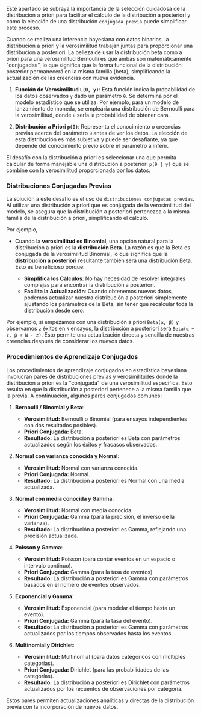 Este apartado se subraya la importancia de la selección cuidadosa de la distribución a priori para facilitar el cálculo de la distribución a posteriori y cómo la elección de una distribución `conjugada previa` puede simplificar este proceso.

Cuando se realiza una inferencia bayesiana con datos binarios, la distribución a priori y la verosimilitud trabajan juntas para proporcionar una distribución a posteriori. La belleza de usar la distribución beta como a priori para una verosimilitud Bernoulli es que ambas son matemáticamente "conjugadas", lo que significa que la forma funcional de la distribución posterior permanecerá en la misma familia (beta), simplificando la actualización de las creencias con nueva evidencia.

1. **Función de Verosimilitud `L(θ, y)`**: Esta función indica la probabilidad de los datos observados `y` dado un parámetro `θ`. Se determina por el modelo estadístico que se utiliza. Por ejemplo, para un modelo de lanzamiento de moneda, se emplearía una distribución de Bernoulli para la verosimilitud, donde `θ` sería la probabilidad de obtener cara.

2. **Distribución a Priori `p(θ)`**: Representa el conocimiento o creencias previas acerca del parámetro `θ` antes de ver los datos. La elección de esta distribución es más subjetiva y puede ser desafiante, ya que depende del conocimiento previo sobre el parámetro a inferir.

El desafío con la distribución a priori es seleccionar una que permita calcular de forma manejable una distribución a posteriori `p(θ | y)` que se combine con la verosimilitud proporcionada por los datos.

### Distribuciones Conjugadas Previas

La solución a este desafío es el uso de `distribuciones conjugadas previas`. Al utilizar una distribución a priori que es conjugada de la verosimilitud del modelo, se asegura que la distribución a posteriori pertenezca a la misma familia de la distribución a priori, simplificando el cálculo.

Por ejemplo, 

- Cuando la **verosimilitud es Binomial**, una opción natural para la distribución a priori es la **distribución Beta**. La razón es que la Beta es conjugada de la verosimilitud Binomial, lo que significa que la **distribución a posteriori** resultante también será una distribución Beta. Esto es beneficioso porque:

  - **Simplifica los Cálculos**: No hay necesidad de resolver integrales complejas para encontrar la distribución a posteriori.
  - **Facilita la Actualización**: Cuando obtenemos nuevos datos, podemos actualizar nuestra distribución a posteriori simplemente ajustando los parámetros de la Beta, sin tener que recalcular toda la distribución desde cero.

Por ejemplo, si empezamos con una distribución a priori `Beta(α, β)` y observamos `z` éxitos en `N` ensayos, la distribución a posteriori será `Beta(α + z, β + N - z)`. Esto permite una actualización directa y sencilla de nuestras creencias después de considerar los nuevos datos.


### Procedimientos de Aprendizaje Conjugados

Los procedimientos de aprendizaje conjugados en estadística bayesiana involucran pares de distribuciones previas y verosimilitudes donde la distribución a priori es la "conjugada" de una verosimilitud específica. Esto resulta en que la distribución a posteriori pertenece a la misma familia que la previa. A continuación, algunos pares conjugados comunes:

1. **Bernoulli / Binomial y Beta**:
   - **Verosimilitud:** Bernoulli o Binomial (para ensayos independientes con dos resultados posibles).
   - **Priori Conjugada:** Beta.
   - **Resultado:** La distribución a posteriori es Beta con parámetros actualizados según los éxitos y fracasos observados.

2. **Normal con varianza conocida y Normal**:
   - **Verosimilitud:** Normal con varianza conocida.
   - **Priori Conjugada:** Normal.
   - **Resultado:** La distribución a posteriori es Normal con una media actualizada.

3. **Normal con media conocida y Gamma**:
   - **Verosimilitud:** Normal con media conocida.
   - **Priori Conjugada:** Gamma (para la precisión, el inverso de la varianza).
   - **Resultado:** La distribución a posteriori es Gamma, reflejando una precisión actualizada.

4. **Poisson y Gamma**:
   - **Verosimilitud:** Poisson (para contar eventos en un espacio o intervalo continuo).
   - **Priori Conjugada:** Gamma (para la tasa de eventos).
   - **Resultado:** La distribución a posteriori es Gamma con parámetros basados en el número de eventos observados.

5. **Exponencial y Gamma**:
   - **Verosimilitud:** Exponencial (para modelar el tiempo hasta un evento).
   - **Priori Conjugada:** Gamma (para la tasa del evento).
   - **Resultado:** La distribución a posteriori es Gamma con parámetros actualizados por los tiempos observados hasta los eventos.

6. **Multinomial y Dirichlet**:
   - **Verosimilitud:** Multinomial (para datos categóricos con múltiples categorías).
   - **Priori Conjugada:** Dirichlet (para las probabilidades de las categorías).
   - **Resultado:** La distribución a posteriori es Dirichlet con parámetros actualizados por los recuentos de observaciones por categoría.

Estos pares permiten actualizaciones analíticas y directas de la distribución previa con la incorporación de nuevos datos.

